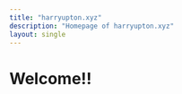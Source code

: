```yaml
---
title: "harryupton.xyz"
description: "Homepage of harryupton.xyz"
layout: single
---
```


# Welcome!!
